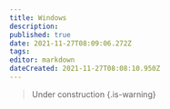 ```yaml
---
title: Windows
description: 
published: true
date: 2021-11-27T08:09:06.272Z
tags: 
editor: markdown
dateCreated: 2021-11-27T08:08:10.950Z
---
```


> Under construction
{.is-warning}
